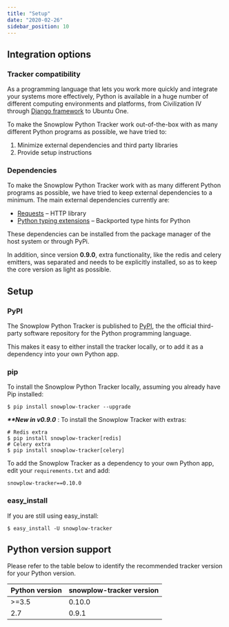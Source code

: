 ```yaml
---
title: "Setup"
date: "2020-02-26"
sidebar_position: 10
---
```


## Integration options

### Tracker compatibility

As a programming language that lets you work more quickly and integrate your systems more effectively, Python is available in a huge number of different computing environments and platforms, from Civilization IV through [Django framework](https://www.djangoproject.com/) to Ubuntu One.

To make the Snowplow Python Tracker work out-of-the-box with as many different Python programs as possible, we have tried to:

1. Minimize external dependencies and third party libraries
2. Provide setup instructions

### Dependencies

To make the Snowplow Python Tracker work with as many different Python programs as possible, we have tried to keep external dependencies to a minimum. The main external dependencies currently are:

- [Requests](https://pypi.python.org/pypi/requests) – HTTP library
- [Python typing extensions](https://pypi.org/project/typing-extensions/) – Backported type hints for Python

These dependencies can be installed from the package manager of the host system or through PyPi.

In addition, since version **0.9.0**, extra functionality, like the redis and celery emitters, was separated and needs to be explicitly installed, so as to keep the core version as light as possible.

## Setup

### PyPI

The Snowplow Python Tracker is published to [PyPI](https://pypi.python.org/), the the official third-party software repository for the Python programming language.

This makes it easy to either install the tracker locally, or to add it as a dependency into your own Python app.

### pip

To install the Snowplow Python Tracker locally, assuming you already have Pip installed:

```
$ pip install snowplow-tracker --upgrade
```

**_\*\*New in v0.9.0_** : To install the Snowplow Tracker with extras:

```
# Redis extra
$ pip install snowplow-tracker[redis]
# Celery extra
$ pip install snowplow-tracker[celery]
```

  

To add the Snowplow Tracker as a dependency to your own Python app, edit your `requirements.txt` and add:

```
snowplow-tracker==0.10.0
```

### easy\_install

If you are still using easy\_install:

```
$ easy_install -U snowplow-tracker
```

## Python version support

Please refer to the table below to identify the recommended tracker version for your Python version.

| Python version | snowplow-tracker version |
| --- | --- |
| \>=3.5 | 0.10.0 |
| 2.7 | 0.9.1 |
